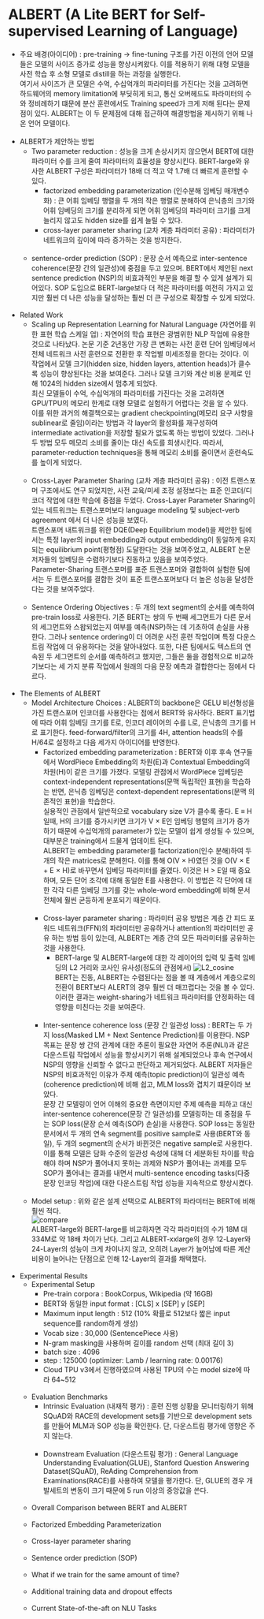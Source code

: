 # ALBERT (A Lite BERT for Self-supervised Learning of Language)

- 주요 배경(아이디어) : pre-training → fine-tuning 구조를 가진 이전의 언어 모델들은 모델의 사이즈 증가로 성능을 향상시켜왔다. 이를 적용하기 위해 대형 모델을 사전 학습 후 소형 모델로 distill을 하는 과정을 실행한다.<br>
여기서 사이즈가 큰 모델은 수억, 수십억개의 파라미터를 가진다는 것을 고려하면 하드웨어의 memory limitation에 부딪히게 되고, 통신 오버헤드도 파라미터의 수와 정비례하기 떄문에 분산 훈련에서도 Training speed가 크게 저해 된다는 문제점이 있다.
ALBERT는 이 두 문제점에 대해 접근하여 해결방법을 제시하기 위해 나온 언어 모델이다.
<br><br>
- ALBERT가 제안하는 방법
  - Two parameter reduction : 성능을 크게 손상시키지 않으면서 BERT에 대한 파라미터 수를 크게 줄여 파라미터의 효율성을 향상시킨다. BERT-large와 유사한 ALBERT 구성은 파라미터가 18배 더 적고 약 1.7배 더 빠르게 훈련할 수 있다.
    - factorized embedding parameterization (인수분해 임베딩 매개변수화) : 큰 어휘 임베딩 행렬을 두 개의 작은 행렬로 분해하여 은닉층의 크기와 어휘 임베딩의 크기를 분리하게 되면 어휘 임베딩의 파라미터 크기를 크게 늘리지 않고도 hidden size를 쉽게 늘릴 수 있다.
    - cross-layer parameter sharing (교차 계층 파라미터 공유) : 파라미터가 네트워크의 깊이에 따라 증가하는 것을 방지한다.
  <br><br>
  - sentence-order prediction (SOP) : 문장 순서 예측으로 inter-sentence coherence(문장 간의 일관성)에 중점을 두고 있으며. BERT에서 제안된 next sentence prediction (NSP)의 비효과적인 부분을 해결 할 수 있게 설계가 되어있다. 
  SOP 도입으로 BERT-large보다 더 적은 파라미터를 여전히 가지고 있지만 훨씬 더 나은 성능을 달성하는 훨씬 더 큰 구성으로 확장할 수 있게 되었다.
<br><br>
- Related Work
  - Scaling up Representation Learning for Natural Language (자연어를 위한 표현 학습 스케일 업) : 자연어의 학습 표현은 광범위한 NLP 작업에 유용한 것으로 나타났다. 논문 기준 2년동안 가장 큰 변화는 사전 훈련 단어 임베딩에서 전체 네트워크 사전 훈련으로 전환한 후 작업별 미세조정을 한다는 것이다.
  이 작업에서 모델 크기(hidden size, hidden layers, attention heads)가 클수록 성능이 향상된다는 것을 보여준다. 그러나 모델 크기와 계산 비용 문제로 인해 1024의 hidden size에서 멈추게 되었다. <br>
  최신 모델들이 수억, 수십억개의 파라미터를 가진다는 것을 고려하면 GPU/TPU의 메모리 한계로 대형 모델로 실험하기 어렵다는 것을 알 수 있다. 이를 위한 과거의 해결책으로는 gradient checkpointing(메모리 요구 사항을 sublinear로 줄임)이라는 방법과 각 layer의 활성화를 재구성하여 intermediate activation을 저장할 필요가 없도록 하는 방법이 있었다.
  그러나 두 방법 모두 메모리 소비를 줄이는 대신 속도를 희생시킨다. 따라서, parameter-reduction techniques을 통해 메모리 소비를 줄이면서 훈련속도를 높이게 되었다.
  <br><br>
  - Cross-Layer Parameter Sharing (교차 계층 파라미터 공유) : 이전 트랜스포머 구조에서도 연구 되었지만, 사전 교육/미세 조정 설정보다는 표준 인코더/디코더 작업에 대한 학습에 중점을 두었다. Cross-Layer Parameter Sharing이 있는 네트워크는 트랜스포머보다 language modeling 및 subject-verb agreement 에서 더 나은 성능을 보였다.<br>
  트랜스포머 내트워크를 위한 DQE(Deep Equilibrium model)을 제안한 팀에서는 특정 layer의 input embedding과 output embedding이 동일하게 유지되는 equilibrium point(평형점) 도달한다는 것을 보여주었고, ALBERT 논문 저자들의 임베딩은 수렴하기보다 진동하고 있음을 보여주었다. <br>
  Parameter-Sharing 트랜스포머를 표준 트랜스포머와 결합하여 실험한 팀에서는 두 트랜스포머를 결합한 것이 표준 트랜스포머보다 더 높은 성능을 달성한다는 것을 보여주었다.
  <br><br>
  - Sentence Ordering Objectives : 두 개의 text segment의 순서를 예측하여 pre-train loss로 사용한다. 기존 BERT는 쌍의 두 번째 세그먼트가 다른 문서의 세그먼트와 스왑되었는지 여부를 예측(NSP)하는 데 기초하여 손실을 사용한다. 그러나 sentence ordering이 더 어려운 사전 훈련 작업이며 특정 다운스트림 작업에 더 유용하다는 것을 알아내었다.
  또한, 다른 팀에서도 텍스트의 연속된 두 세그먼트의 순서를 예측하려고 했지만, 그들은 둘을 경험적으로 비교하기보다는 세 가지 분류 작업에서 원래의 다음 문장 예측과 결합한다는 점에서 다르다.
<br><br>
- The Elements of ALBERT
  - Model Architecture Choices : ALBERT의 backbone은 GELU 비선형성을 가진 트랜스포머 인코더를 사용한다는 점에서 BERT와 유사하다. BERT 표기법에 따라 어휘 임베딩 크기를 E로, 인코더 레이어의 수를 L로, 은닉층의 크기를 H로 표기한다.  feed-forward/filter의 크기를 4H, attention heads의 수를 H/64로 설정하고 다음 세가지 아이디어를 반영한다.
    - Factorized embedding parameterization : BERT와 이후 후속 연구들에서 WordPiece Embedding의 차원(E)과 Contextual Embedding의 차원(H)이 같은 크기를 가졌다. 모델링 관점에서 WordPiece 임베딩은 context-independent representations(문맥 독립적인 표현)을 학습하는 반면, 은닉층 임베딩은 context-dependent representations(문맥 의존적인 표현)을 학습한다. <br>
    실용적인 관점에서 일반적으로 vocabulary size V가 클수록 좋다. E ≡ H일때, H의 크기를 증가시키면 크기가 V × E인 임베딩 행렬의 크기가 증가하기 때문에 수십억개의 parameter가 있는 모델이 쉽게 생성될 수 있으며, 대부분은 training에서 드물게 업데이트 된다. <br>
    ALBERT는 embedding parameter를 factorization(인수 분해)하여 두 개의 작은 matrices로 분해한다. 이를 통해 O(V × H)였던 것을 O(V × E + E × H)로 바꾸면서 임베딩 파라미터를 줄였다. 이것은 H > E일 때 중요하며,  모든 단어 조각에 대해 동일한 E를 사용한다. 이 방법은 각 단어에 대한 각각 다른 임베딩 크기를 갖는 whole-word embedding에 비해 문서 전체에 훨씬 균등하게 분포되기 때문이다.
    <br><br>
    - Cross-layer parameter sharing : 파라미터 공유 방법은 계층 간 피드 포워드 네트워크(FFN)의 파라미터만 공유하거나 attention의 파라미터만 공유 하는 방법 등이 있는데, ALBERT는 계층 간의 모든 파라미터를 공유하는 것을 사용한다.<br>
      - BERT-large 및 ALBERT-large에 대한 각 레이어의 입력 및 출력 임베딩의 L2 거리와 코사인 유사성(정도의 관점에서)
      ![L2_cosine](https://user-images.githubusercontent.com/86700191/180207183-7e7c9e85-4ba0-4005-a333-589dbf8a7714.PNG) <br>
      BERT는 진동, ALBERT는 수렴된다는 점을 볼 때 계층에서 계층으로의 전환이 BERT보다 ALERT의 경우 훨씬 더 매끄럽다는 것을 볼 수 있다. 이러한 결과는 weight-sharing가 네트워크 파라미터를 안정화하는 데 영향을 미친다는 것을 보여준다.
    <br><br>
    - Inter-sentence coherence loss (문장 간 일관성 loss) : BERT는 두 가지 loss(Masked LM + Next Sentence Prediction)를 이용한다. NSP 목표는 문장 쌍 간의 관계에 대한 추론이 필요한 자연어 추론(NLI)과 같은 다운스트림 작업에서 성능을 향상시키기 위해 설계되었으나 후속 연구에서 NSP의 영향을 신뢰할 수 없다고 판단하고 제거되었다.
    ALBERT 저자들은 NSP의 비효과적인 이유가 주제 예측(topic prediction)이 일관성 예측(coherence prediction)에 비해 쉽고, MLM loss와 겹치기 떄문이라 보았다. <br>
    문장 간 모델링이 언어 이해의 중요한 측면이지만 주제 예측을 피하고 대신 inter-sentence coherence(문장 간 일관성)를 모델링하는 데 중점을 두는 SOP loss(문장 순서 예측(SOP) 손실)을 사용한다. SOP loss는 동일한 문서에서 두 개의 연속 segment를 positive sample로 사용(BERT와 동일), 두 개의 segment의 순서가 바뀐것은 negative sample로 사용한다.
    이를 통해 모델은 담화 수준의 일관성 속성에 대해 더 세분화된 차이를 학습해야 하며 NSP가 풀어내지 못하는 과제와 NSP가 풀어내는 과제를 모두 SOP가 풀어내는 결과를 내면서 multi-sentence encoding tasks(다중 문장 인코딩 작업)에 대한 다운스트림 작업 성능을 지속적으로 향상시켰다.
  <br><br>
  - Model setup : 위와 같은 설계 선택으로 ALBERT의 파라미터는 BERT에 비해 훨씬 적다.<br>
  ![compare](https://user-images.githubusercontent.com/86700191/180598149-4e495615-8bd8-4e9a-8fc2-c203436bf9de.PNG) <br>
  ALBERT-large와 BERT-large를 비교하자면 각각 파라미터의 수가 18M 대 334M로 약 18배 차이가 난다. 그리고 ALBERT-xxlarge의 경우 12-Layer와 24-Layer의 성능이 크게 차이나지 않고, 오히려 Layer가 늘어남에 따른 계산비용이 늘어나는 단점으로 인해 12-Layer의 결과를 채택했다.
<br><br>
- Experimental Results
  - Experimental Setup
    - Pre-train corpora : BookCorpus, Wikipedia (약 16GB)
    - BERT와 동일한 input format : [CLS] x [SEP] y [SEP] 
    - Maximum input length : 512 (10% 확률로 512보다 짧은 input sequence를 random하게 생성)
    - Vocab size : 30,000 (SentencePiece 사용) 
    - N-gram masking을 사용하며 길이를 random 선택 (최대 길이 3)
    - batch size : 4096 
    - step : 125000 (optimizer: Lamb / learning rate: 0.00176)
    - Cloud TPU v3에서 진행하였으며 사용된 TPU의 수는 model size에 따라 64~512
    <br><br>
  - Evaluation Benchmarks
    - Intrinsic Evaluation (내재적 평가) : 훈련 진행 상황을 모니터링하기 위해 SQuAD와 RACE의 development sets를 기반으로 development sets를 만들어 MLM과 SOP 성능을 확인한다. 단, 다운스트림 평가에 영향은 주지 않는다.<br><br>
    - Downstream Evaluation (다운스트림 평가) : General Language Understanding Evaluation(GLUE), Stanford Question Answering Dataset(SQuAD), ReAding Comprehension from Examinations(RACE)를 사용하여 모델을 평가한다. 단, GLUE의 경우 개발세트의 변동이 크기 때문에 5 run 이상의 중앙값을 쓴다. 
  <br><br>
  - Overall Comparison between BERT and ALBERT
  <br><br>
  - Factorized Embedding Parameterization
  <br><br>
  - Cross-layer parameter sharing
  <br><br>
  - Sentence order prediction (SOP)
  <br><br>
  - What if we train for the same amount of time?
  <br><br>
  - Additional training data and dropout effects
  <br><br>
  - Current State-of-the-aft on NLU Tasks
